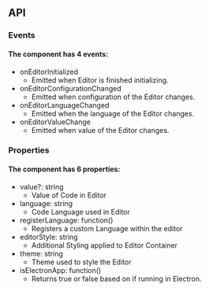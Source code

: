## API

### Events

#### The <td-code-editor> component has 4 events:

* onEditorInitialized
  * Emitted when Editor is finished initializing.
* onEditorConfigurationChanged
  * Emitted when configuration of the Editor changes.
* onEditorLanguageChanged
  * Emitted when the language of the Editor changes.
* onEditorValueChange
  * Emitted when value of the Editor changes.

### Properties

#### The <td-code-editor> component has 6 properties:

* value?: string
   * Value of Code in Editor
* language: string
  * Code Language used in Editor
* registerLanguage: function()
  * Registers a custom Language within the editor
* editorStyle: string
  * Additional Styling applied to Editor Container
* theme: string
  * Theme used to style the Editor
* isElectronApp: function()
  * Returns true or false based on if running in Electron.